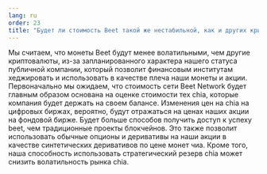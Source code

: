 ```yaml
---
lang: ru
order: 23
title: "Будет ли стоимость Beet такой же нестабильной, как и других криптовалют?"
---
```


Мы считаем, что монеты Beet будут менее волатильными, чем другие криптовалюты, из-за запланированного характера нашего статуса публичной компании, который позволит финансовым институтам хеджировать и использовать в качестве плеча наши монеты и акции. Первоначально мы ожидаем, что стоимость сети Beet Network будет главным образом основана на оценке стоимости тех сhia, которые компания будет держать на своем балансе. Изменения цен на сhia на цифровых биржах, вероятно, будут отражаться на ценах наших акции на фондовой бирже. Будет больше способов получить доступ к успеху beet, чем традиционные проекты блокчейнов. Это также позволит использовать обычные опционы и деривативы на наши акции в качестве синтетических деривативов по цене монет чиа. Кроме того, наша способность использовать стратегический резерв сhia может снизить волатильность рынка сhia.
